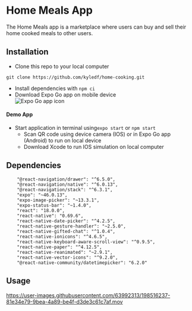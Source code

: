 # Home Meals App

The Home Meals app is a marketplace where users can buy and sell their home cooked meals to other users.

## Installation
* Clone this repo to your local computer
```
git clone https://github.com/kyledf/home-cooking.git
```
* Install dependencies with 
```npm ci```
* Download Expo Go app on mobile device<br/>
![Expo Go app icon](https://miro.medium.com/max/259/1*4FB9SXMPLhjxkTsiAV-ZKg.png)
#### Demo App
* Start application in terminal using```expo start``` or ```npm start```
  * Scan QR code using device camera (IOS) or in Expo Go app (Android) to run on local device
  * Download Xcode to run IOS simulation on local computer

## Dependencies
```
    "@react-navigation/drawer": "^6.5.0",
    "@react-navigation/native": "^6.0.13",
    "@react-navigation/stack": "^6.3.1",
    "expo": "~46.0.13",
    "expo-image-picker": "~13.3.1",
    "expo-status-bar": "~1.4.0",
    "react": "18.0.0",
    "react-native": "0.69.6",
    "react-native-date-picker": "^4.2.5",
    "react-native-gesture-handler": "~2.5.0",
    "react-native-gifted-chat": "^1.0.4",
    "react-native-ionicons": "^4.6.5",
    "react-native-keyboard-aware-scroll-view": "^0.9.5",
    "react-native-paper": "^4.12.5",
    "react-native-reanimated": "~2.9.1",
    "react-native-vector-icons": "^9.2.0",
    "@react-native-community/datetimepicker": "6.2.0"
```
## Usage
https://user-images.githubusercontent.com/63992313/198516237-81e34e79-9bea-4a89-be4f-d3de3c61c7af.mov
